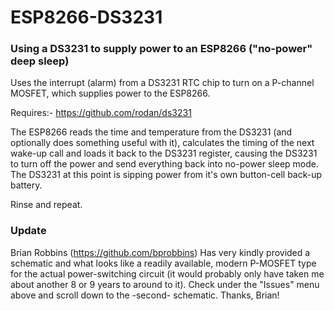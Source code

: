 # ESP8266-DS3231
### Using a DS3231 to supply power to an ESP8266 ("no-power" deep sleep)

Uses the interrupt (alarm) from a DS3231 RTC chip to turn on a P-channel MOSFET, which supplies power to the ESP8266.

Requires:- https://github.com/rodan/ds3231

The ESP8266 reads the time and temperature from the DS3231 (and optionally does something useful with it), calculates the timing of the next wake-up call and loads it back to the DS3231 register, causing the DS3231 to turn off the power and send everything back into no-power sleep mode.  The DS3231 at this point is sipping power from it's own button-cell back-up battery.

Rinse and repeat.

### Update
Brian Robbins (https://github.com/bprobbins) Has very kindly provided a schematic and what looks like a readily available, modern P-MOSFET type for the actual power-switching circuit (it would probably only have taken me about another 8 or 9 years to around to it).  Check under the "Issues" menu above and scroll down to the -second- schematic.  Thanks, Brian!
